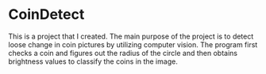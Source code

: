 # CoinDetect


This is a project that I created. The main purpose of the project is to detect loose change in coin pictures by utilizing computer vision. 
The program first checks a coin and figures out the radius of the circle and then obtains brightness values to classify the coins in the image.
